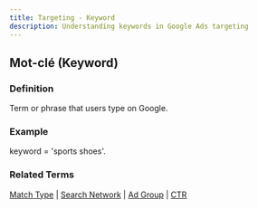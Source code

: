 ```yaml
---
title: Targeting - Keyword
description: Understanding keywords in Google Ads targeting
---
```


## Mot-clé (Keyword)

### Definition
Term or phrase that users type on Google.

### Example
keyword = 'sports shoes'.

### Related Terms
[Match Type](/targeting/match-type) | [Search Network](/formats-networks/search-network) | [Ad Group](/structure/ad-group) | [CTR](/metrics/ctr)